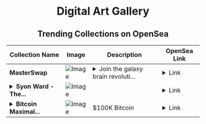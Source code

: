 <div align="center">

# Digital Art Gallery

## Trending Collections on OpenSea

| Collection Name                       | Image                                                                                     | Description                       | OpenSea Link                                                                                          |
|---------------------------------------|-------------------------------------------------------------------------------------------|-----------------------------------|--------------------------------------------------------------------------------------------------------|
| **MasterSwap** | ![Image](https://i.seadn.io/s/raw/files/b8969a32a50c3ee3ed1805f66e8d5044.jpg?w=500&auto=format?w=200&auto=format) | <details><summary>Join the galaxy brain revoluti...</summary>Join the galaxy brain revolution with MasterSwap</details> | <details><summary>Link</summary>[MasterSwap](https://opensea.io/collection/masterswap-1)</details> |
| **<details><summary>Syon Ward - The...</summary>Syon Ward - The Last Sane Man</details>** | ![Image](https://i.seadn.io/s/raw/files/2cf296a4348726e7d9326b5ad1cab0cb.jpg?w=500&auto=format?w=200&auto=format) |  | <details><summary>Link</summary>[Syon Ward - The Last Sane Man](https://opensea.io/collection/syon-ward-the-last-sane-man)</details> |
| **<details><summary>Bitcoin Maximal...</summary>Bitcoin Maximalist</details>** | ![Image](https://i.seadn.io/s/raw/files/c9a9ac5af7a922c6569bc591627cb34e.jpg?w=500&auto=format?w=200&auto=format) | $100K Bitcoin | <details><summary>Link</summary>[Bitcoin Maximalist](https://opensea.io/collection/bitcoin-maximalist-2)</details> |

</div>